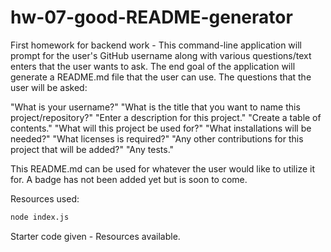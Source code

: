 # hw-07-good-README-generator

First homework for backend work - This command-line application will prompt for the user's GitHub username along with various questions/text enters that the user wants to ask. The end goal of the application will generate a README.md file that the user can use. The questions that the user will be asked:

"What is your username?"
"What is the title that you want to name this project/repository?"
"Enter a description for this project."
"Create a table of contents."
"What will this project be used for?"
"What installations will be needed?"
"What licenses is required?"
"Any other contributions for this project that will be added?"
"Any tests."

This README.md can be used for whatever the user would like to utilize it for. A badge has not been added yet but is soon to come.

Resources used:

```sh
node index.js
```

Starter code given - Resources available.
